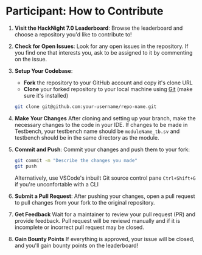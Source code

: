 # Participant: How to Contribute

1. **Visit the HackNight 7.0 Leaderboard**:
   Browse the leaderboard and choose a repository you'd like to contribute to!

2. **Check for Open Issues**:
   Look for any open issues in the repository. If you find one that interests you, ask to be assigned to it by commenting on the issue.

3. **Setup Your Codebase**:
   - **Fork** the repository to your GitHub account and copy it's clone URL
   - **Clone** your forked repository to your local machine using [Git](https://docs.github.com/en/get-started/getting-started-with-git/set-up-git) (make sure it's installed)

   ```bash
   git clone git@github.com:your-username/repo-name.git
   ```

4. **Make Your Changes**
   After cloning and setting up your branch, make the necessary changes to the code in your IDE.
   If changes to be made in Testbench, your testbench name should be `moduleName_tb.sv` and testbench should be in the same directory as the module.

6. **Commit and Push**:
   Commit your changes and push them to your fork:

   ```bash
   git commit -m "Describe the changes you made"
   git push
   ```

   Alternatively, use VSCode's inbuilt Git source control pane `Ctrl+Shift+G` if you're unconfortable with a CLI

7. **Submit a Pull Request**:
   After pushing your changes, open a pull request to pull changes from your fork to the original repository.

8. **Get Feedback**
   Wait for a maintainer to review your pull request (PR) and provide feedback.
   Pull request will be reviewd manually and if it is incomplete or incorrect pull request may be closed.

9. **Gain Bounty Points**
   If everything is approved, your issue will be closed, and you'll gain bounty points on the leaderboard!
